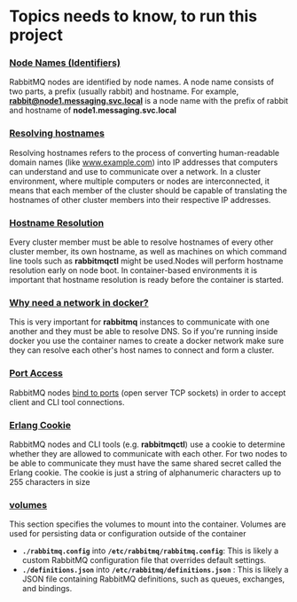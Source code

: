 # Topics needs to know, to run this project

### <ins>Node Names (Identifiers)</ins>
RabbitMQ nodes are identified by node names. A node name consists of two parts, a prefix (usually rabbit) and hostname. For example, **rabbit@node1.messaging.svc.local** is a node name with the prefix of rabbit and hostname of **node1.messaging.svc.local**

### <ins>Resolving hostnames</ins>
Resolving hostnames refers to the process of converting human-readable domain names (like www.example.com) into IP addresses that computers can understand and use to communicate over a network. In a cluster environment, where multiple computers or nodes are interconnected, it means that each member of the cluster should be capable of translating the hostnames of other cluster members into their respective IP addresses.

### <ins>Hostname Resolution</ins>
Every cluster member must be able to resolve hostnames of every other cluster member, its own hostname, as well as machines on which command line tools such as **rabbitmqctl** might be used.Nodes will perform hostname resolution early on node boot. In container-based environments it is important that hostname resolution is ready before the container is started.

### <ins> Why need a network in docker? </ins>
This is very important for **rabbitmq** instances to communicate with one another and they must be able to resolve DNS. So if you're running inside docker you use the container names to create a docker network make sure they can resolve each other's host names to connect and form a cluster.

### <ins>Port Access</ins>
RabbitMQ nodes [bind to ports](https://www.rabbitmq.com/docs/networking#ports) (open server TCP sockets) in order to accept client and CLI tool connections.

### <ins>Erlang Cookie</ins>
RabbitMQ nodes and CLI tools (e.g. **rabbitmqctl**) use a cookie to determine whether they are allowed to communicate with each other. For two nodes to be able to communicate they must have the same shared secret called the Erlang cookie. The cookie is just a string of alphanumeric characters up to 255 characters in size

### <ins>volumes</ins>
This section specifies the volumes to mount into the container. Volumes are used for persisting data or configuration outside of the container<br>
- **`./rabbitmq.config`** into **`/etc/rabbitmq/rabbitmq.config`**: This is likely a custom RabbitMQ configuration file that overrides default settings.
- **`./definitions.json`** into **`/etc/rabbitmq/definitions.json`** : This is likely a JSON file containing RabbitMQ definitions, such as queues, exchanges, and bindings.
